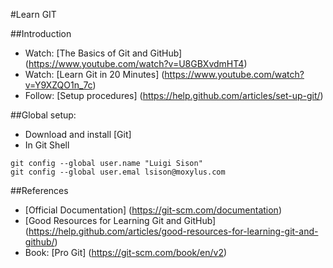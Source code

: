 #Learn GIT

##Introduction
* Watch: [The Basics of Git and GitHub] (https://www.youtube.com/watch?v=U8GBXvdmHT4)
* Watch: [Learn Git in 20 Minutes] (https://www.youtube.com/watch?v=Y9XZQO1n_7c)
* Follow: [Setup procedures] (https://help.github.com/articles/set-up-git/)

##Global setup:
* Download and install [Git]
* In Git Shell
```
git config --global user.name "Luigi Sison"
git config --global user.emal lsison@moxylus.com
```


##References
* [Official Documentation] (https://git-scm.com/documentation)
* [Good Resources for Learning Git and GitHub] (https://help.github.com/articles/good-resources-for-learning-git-and-github/)
* Book: [Pro Git] (https://git-scm.com/book/en/v2)
